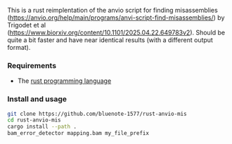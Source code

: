 This is a rust reimplentation of the anvio script for finding misassemblies (https://anvio.org/help/main/programs/anvi-script-find-misassemblies/) by Trigodet et al (https://www.biorxiv.org/content/10.1101/2025.04.22.649783v2). Should be quite a bit faster and have near identical results (with a different output format). 

### Requirements

- The [rust programming language](https://www.rust-lang.org/)

### Install and usage

```sh
git clone https://github.com/bluenote-1577/rust-anvio-mis
cd rust-anvio-mis
cargo install --path .
bam_error_detector mapping.bam my_file_prefix
```
